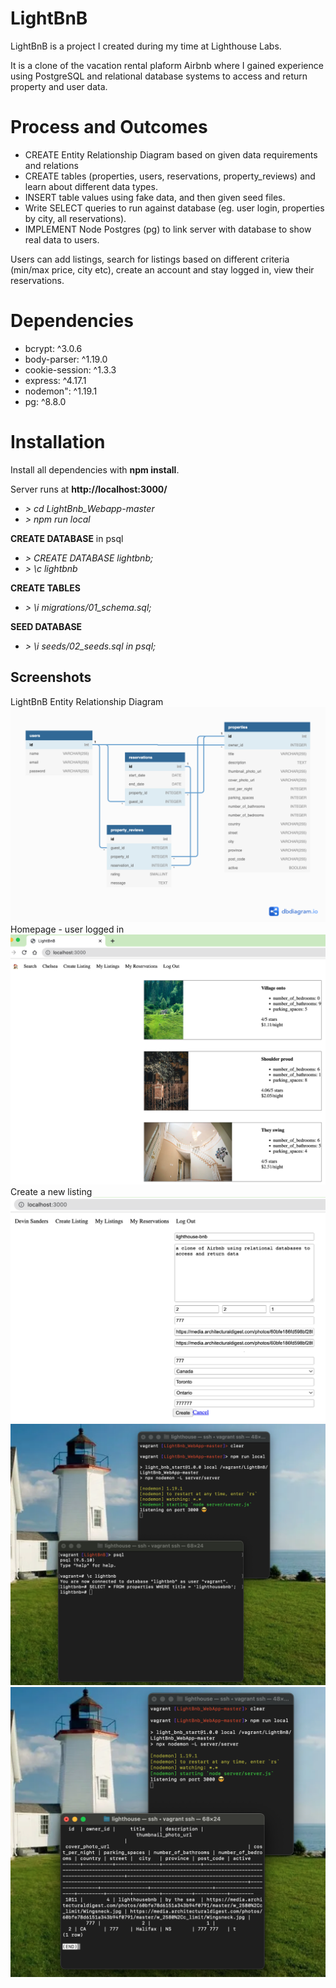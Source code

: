 # LightBnB

LightBnB is a project I created during my time at Lighthouse Labs. 

It is a clone of the vacation rental plaform Airbnb where I gained experience using PostgreSQL and relational database systems to access and return property and user data.

# Process and Outcomes

- CREATE Entity Relationship Diagram based on given data requirements and relations
- CREATE tables (properties, users, reservations, property_reviews) and learn about different data types.
- INSERT table values using fake data, and then given seed files.
- Write SELECT queries to run against database (eg. user login, properties by city, all reservations).
- IMPLEMENT Node Postgres (pg) to link server with database to show real data to users.

Users can add listings, search for listings based on different criteria (min/max price, city etc), create an account and stay logged in, view their reservations.

# Dependencies

- bcrypt: ^3.0.6
- body-parser: ^1.19.0
- cookie-session: ^1.3.3
- express: ^4.17.1
- nodemon": ^1.19.1
- pg: ^8.8.0

# Installation

Install all dependencies with **npm install**.

Server runs at **http://localhost:3000/** 

- *> cd LightBnb_Webapp-master*
- *> npm run local*

__CREATE DATABASE__ in psql

- *> CREATE DATABASE lightbnb;*
- *> \c lightbnb*

__CREATE TABLES__

- *> \i migrations/01_schema.sql;*

__SEED DATABASE__ 

- *> \i seeds/02_seeds.sql in psql;*

## Screenshots

LightBnB Entity Relationship Diagram 
!["LightBnB Entity Relationship Diagram"](https://github.com/chchchelsay/LightBnB/blob/master/ERD_Lightbnb.png?raw=true)
Homepage - user logged in
!["Homepage"](https://github.com/chchchelsay/LightBnB/blob/master/homepage_lightbnb.png?raw=true)
Create a new listing
!["User creates a new listing"](https://github.com/chchchelsay/LightBnB/blob/master/createlisting_lightbnb.png?raw=true)
!["Searching for listing in database lightbnb"](https://github.com/chchchelsay/LightBnB/blob/master/findlisting.png?raw=true)
!["New listing data exists in database"](https://github.com/chchchelsay/LightBnB/blob/master/foundlisting.png?raw=true)































